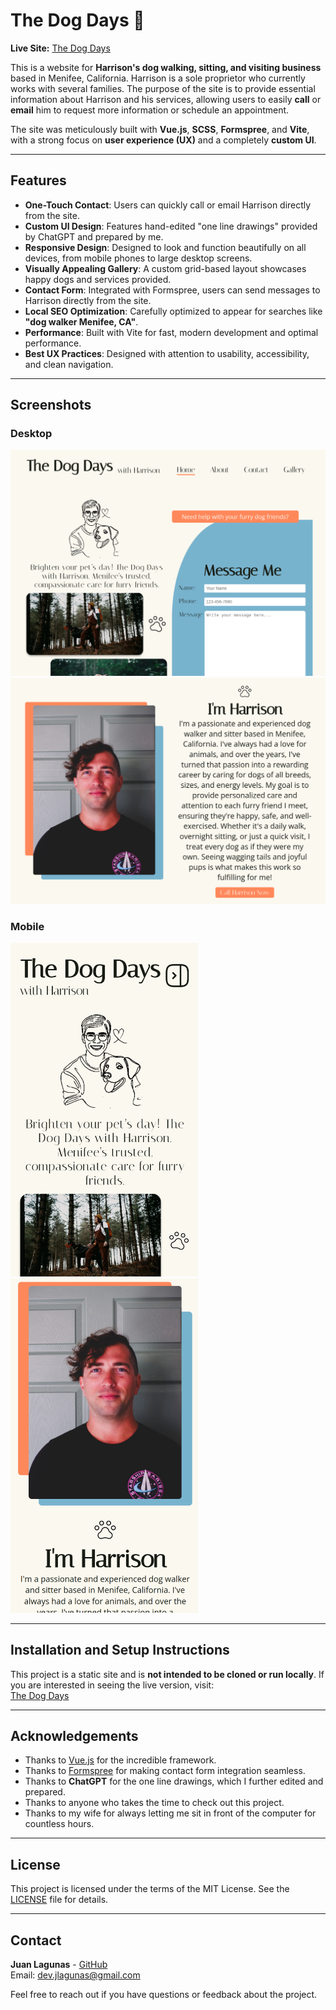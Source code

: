 # The Dog Days 🐾

**Live Site:** [The Dog Days](https://the-dog-days.netlify.app/#/)

This is a website for **Harrison's dog walking, sitting, and visiting business** based in Menifee, California. Harrison is a sole proprietor who currently works with several families. The purpose of the site is to provide essential information about Harrison and his services, allowing users to easily **call** or **email** him to request more information or schedule an appointment.

The site was meticulously built with **Vue.js**, **SCSS**, **Formspree**, and **Vite**, with a strong focus on **user experience (UX)** and a completely **custom UI**.

---

## Features

- **One-Touch Contact**: Users can quickly call or email Harrison directly from the site.
- **Custom UI Design**: Features hand-edited "one line drawings" provided by ChatGPT and prepared by me.
- **Responsive Design**: Designed to look and function beautifully on all devices, from mobile phones to large desktop screens.
- **Visually Appealing Gallery**: A custom grid-based layout showcases happy dogs and services provided.
- **Contact Form**: Integrated with Formspree, users can send messages to Harrison directly from the site.
- **Local SEO Optimization**: Carefully optimized to appear for searches like **"dog walker Menifee, CA"**.
- **Performance**: Built with Vite for fast, modern development and optimal performance.
- **Best UX Practices**: Designed with attention to usability, accessibility, and clean navigation.

---

## Screenshots

### Desktop

<p float="left">
  <img src="src/assets/screenshots/desktop-main.png" width="auto" alt="Desktop screenshot">
  <img src="src/assets/screenshots/desktop-about.png" width="auto" alt="Desktop gallery screenshot">
</p>

### Mobile

<p float="left">
  <img src="src/assets/screenshots/mobile-main.png" width="300px" alt="Mobile main screenshot">
  <img src="src/assets/screenshots/mobile-about.png" width="300px" alt="Mobile gallery screenshot">
</p>

---

## Installation and Setup Instructions

This project is a static site and is **not intended to be cloned or run locally**. If you are interested in seeing the live version, visit:  
[The Dog Days](https://dev-jlagunas.github.io/dog-days/)

---

## Acknowledgements

- Thanks to [Vue.js](https://vuejs.org/) for the incredible framework.
- Thanks to [Formspree](https://formspree.io/) for making contact form integration seamless.
- Thanks to **ChatGPT** for the one line drawings, which I further edited and prepared.
- Thanks to anyone who takes the time to check out this project.
- Thanks to my wife for always letting me sit in front of the computer for countless hours.

---

## License

This project is licensed under the terms of the MIT License. See the [LICENSE](LICENSE) file for details.

---

## Contact

**Juan Lagunas** - [GitHub](https://github.com/dev-jLagunas)  
Email: dev.jlagunas@gmail.com

Feel free to reach out if you have questions or feedback about the project.

